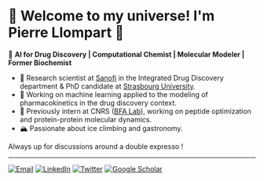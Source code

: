 # 🌌 Welcome to my universe! I'm Pierre Llompart 🚀

🔬 **AI for Drug Discovery | Computational Chemist | Molecular Modeler | Former Biochemist** 

- 🧠 Research scientist at [Sanofi](https://www.sanofi.fr/fr) in the Integrated Drug Discovery department & PhD candidate at [Strasbourg University](https://complex-matter.unistra.fr/equipes-de-recherche/laboratoire-de-chemoinformatique/team/).  
- 🔬 Working on machine learning applied to the modeling of pharmacokinetics in the drug discovery context.  
- 🧩 Previously intern at CNRS ([BFA Lab](https://bfa.u-paris.fr/)), working on peptide optimization and protein-protein molecular dynamics.   
- 🏔 Passionate about ice climbing and gastronomy.  

Always up for discussions around a double expresso !  

---
[![Email](https://img.shields.io/badge/Email-D14836?style=for-the-badge&logo=gmail&logoColor=white)](mailto:pierrellompart@hotmail.com)
[![LinkedIn](https://img.shields.io/badge/LinkedIn-0077B5?style=for-the-badge&logo=linkedin&logoColor=white)](https://www.linkedin.com/in/llompart)
[![Twitter](https://img.shields.io/badge/Twitter-1DA1F2?style=for-the-badge&logo=twitter&logoColor=white)]([https://twitter.com/yourhandle](https://x.com/pierre_llompart))
[![Google Scholar](https://img.shields.io/badge/Google_Scholar-4285F4?style=for-the-badge&logo=google-scholar&logoColor=white)]([https://scholar.google.com/citations?user=mhnpOc8AAAAJ&hl=fr])

